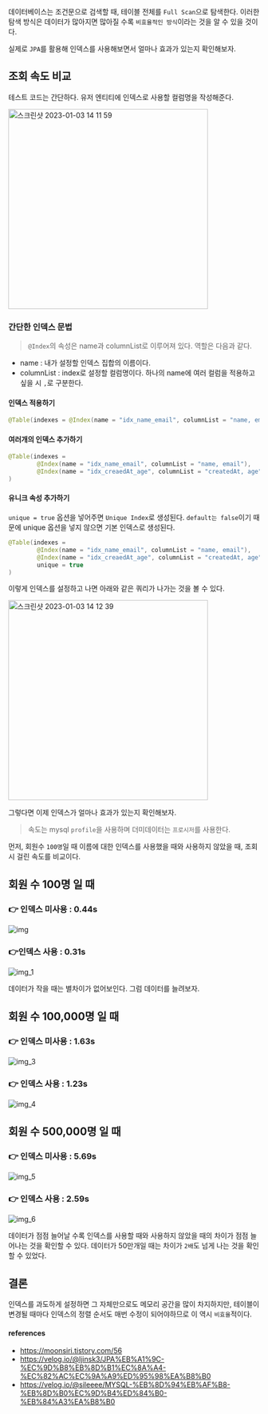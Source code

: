 
데이터베이스는 조건문으로 검색할 때, 테이블 전체를 `Full Scan`으로 탐색한다. 
이러한 탐색 방식은 데이터가 많아지면 많아질 수록 `비효율적인 방식`이라는 것을 알 수 있을 것이다.

실제로 `JPA`를 활용해 인덱스를 사용해보면서 얼마나 효과가 있는지 확인해보자.

## 조회 속도 비교
테스트 코드는 간단하다. 유저 엔티티에 인덱스로 사용할 컬럼명을 작성해준다.

<img width="400" alt="스크린샷 2023-01-03 14 11 59" src="https://user-images.githubusercontent.com/94087228/210303139-1c31178b-c02b-4e02-8925-2c717ee6a216.png">

### 간단한 인덱스 문법
> `@Index`의 속성은 name과 columnList로 이루어져 있다. 역할은 다음과 같다. <br>
* name : 내가 설정할 인덱스 집합의 이름이다. <br>
* columnList : index로 설정할 컬럼명이다. 하나의 name에 여러 컬럼을 적용하고 싶을 시 `,`로 구분한다. <br> 

#### 인덱스 적용하기 
```java
@Table(indexes = @Index(name = "idx_name_email", columnList = "name, email"))
```

#### 여러개의 인덱스 추가하기
```java
@Table(indexes = 
        @Index(name = "idx_name_email", columnList = "name, email"), 
        @Index(name = "idx_creaedAt_age", columnList = "createdAt, age")
)
```

#### 유니크 속성 추가하기

`unique = true` 옵션을 넣어주면 `Unique Index`로 생성된다.
`default는 false`이기 때문에 unique 옵션을 넣지 않으면 기본 인덱스로 생성된다.

```java
@Table(indexes = 
        @Index(name = "idx_name_email", columnList = "name, email"), 
        @Index(name = "idx_creaedAt_age", columnList = "createdAt, age"),
        unique = true
)
```

이렇게 인덱스를 설정하고 나면 아래와 같은 쿼리가 나가는 것을 볼 수 있다.

<img width="400" alt="스크린샷 2023-01-03 14 12 39" src="https://user-images.githubusercontent.com/94087228/210303198-f81e9f57-fcc4-4204-b511-7d4f35b74d08.png">


그렇다면 이제 인덱스가 얼마나 효과가 있는지 확인해보자.

> 속도는 mysql `profile`을 사용하며 더미데이터는 `프로시저`를 사용한다.

먼저, 회원수 `100명`일 때 이름에 대한 인덱스를 사용했을 때와 사용하지 않았을 때, 조회 시 걸린 속도를 비교이다.

## 회원 수 100명 일 때
### 👉 인덱스 미사용 : 0.44s
![img](https://user-images.githubusercontent.com/94087228/210303232-8273ca2c-5918-4150-a8d2-54474469a087.png)

### 👉인덱스 사용 : 0.31s
![img_1](https://user-images.githubusercontent.com/94087228/210303249-b4ffa8ec-e8ca-4ca1-bc1d-30a8f4347b9a.png)

데이터가 작을 때는 별차이가 없어보인다. 그럼 데이터를 늘려보자.

## 회원 수 100,000명 일 때
### 👉 인덱스 미사용 : 1.63s
![img_3](https://user-images.githubusercontent.com/94087228/210303257-e8142a5d-92bd-4ce4-9698-442a5858f4ae.png)

### 👉 인덱스 사용 : 1.23s
![img_4](https://user-images.githubusercontent.com/94087228/210303265-658d922f-583e-4896-b1cd-cb1256213bfb.png)

## 회원 수 500,000명 일 때
### 👉 인덱스 미사용 : 5.69s
![img_5](https://user-images.githubusercontent.com/94087228/210303273-f2a37986-21b0-46bf-863a-90277a7a15a5.png)

### 👉 인덱스 사용 : 2.59s
![img_6](https://user-images.githubusercontent.com/94087228/210303277-4ecd05b7-6e6c-4032-9efc-8ff5adc0c740.png)


데이터가 점점 늘어날 수록 인덱스를 사용할 때와 사용하지 않았을 때의 차이가 점점 늘어나는 것을 확인할 수 있다. 
데이터가 50만개일 때는 차이가 `2배`도 넘게 나는 것을 확인할 수 있었다.

## 결론
인덱스를 과도하게 설정하면 그 자체만으로도 메모리 공간을 많이 차지하지만, 
테이블이 변경될 때마다 인덱스의 정렬 순서도 매번 수정이 되어야하므로 이 역시 `비효율`적이다.

#### references
* https://moonsiri.tistory.com/56
* https://velog.io/@ljinsk3/JPA%EB%A1%9C-%EC%9D%B8%EB%8D%B1%EC%8A%A4-%EC%82%AC%EC%9A%A9%ED%95%98%EA%B8%B0
* https://velog.io/@sileeee/MYSQL-%EB%8D%94%EB%AF%B8-%EB%8D%B0%EC%9D%B4%ED%84%B0-%EB%84%A3%EA%B8%B0
